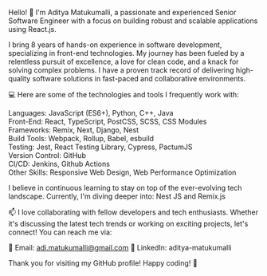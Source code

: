 Hello! 👋 I'm Aditya Matukumalli, a passionate and experienced Senior Software Engineer with a focus on building robust and scalable applications using React.js.

I bring 8 years of hands-on experience in software development, specializing in front-end technologies. My journey has been fueled by a relentless pursuit of excellence, a love for clean code, and a knack for solving complex problems. I have a proven track record of delivering high-quality software solutions in fast-paced and collaborative environments.

💻 Here are some of the technologies and tools I frequently work with:

Languages: JavaScript (ES6+), Python, C++, Java  
Front-End: React, TypeScript, PostCSS, SCSS, CSS Modules  
Frameworks: Remix, Next, Django, Nest  
Build Tools: Webpack, Rollup, Babel, esbuild  
Testing: Jest, React Testing Library, Cypress, PactumJS  
Version Control: GitHub  
CI/CD: Jenkins, Github Actions  
Other Skills: Responsive Web Design, Web Performance Optimization  

I believe in continuous learning to stay on top of the ever-evolving tech landscape. Currently, I'm diving deeper into: Nest JS and Remix.js

📫 I love collaborating with fellow developers and tech enthusiasts. Whether it's discussing the latest tech trends or working on exciting projects, let's connect! You can reach me via:

📧 Email: adi.matukumalli@gmail.com 💼 LinkedIn: aditya-matukumalli

Thank you for visiting my GitHub profile! Happy coding! 🚀
